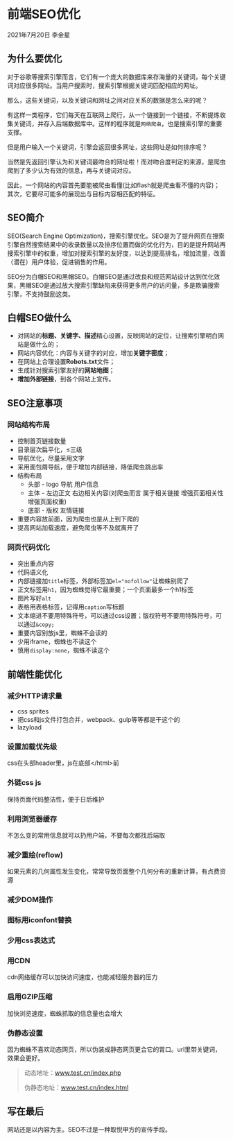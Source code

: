 # 前端SEO优化

2021年7月20日 李金星

## 为什么要优化

对于谷歌等搜索引擎而言，它们有一个庞大的数据库来存海量的关键词，每个关键词对应很多网址。当用户搜索时，搜索引擎根据关键词匹配相应的网址。

那么，这些关键词，以及关键词和网址之间对应关系的数据是怎么来的呢？

有这样一类程序，它们每天在互联网上爬行，从一个链接到一个链接，不断提炼收集关键词，并存入后端数据库中。这样的程序就是`网络爬虫`，也是搜索引擎的重要支撑。

但是用户输入一个关键词，引擎会返回很多网址，这些网址是如何排序呢？

当然是先返回引擎认为和关键词最吻合的网址啦！而对吻合度判定的来源，是爬虫爬到了多少认为有效的信息，再与关键词对应。

因此，一个网站的内容首先要能被爬虫看懂(比如flash就是爬虫看不懂的内容)；其次，它要尽可能多的展现出与目标内容相匹配的特征。

## SEO简介

SEO(Search Engine Optimization)，搜索引擎优化。SEO是为了提升网页在搜索引擎自然搜索结果中的收录数量以及排序位置而做的优化行为，目的是提升网站再搜索引擎中的权重，增加对搜索引擎的友好度，以达到提高排名，增加流量，改善（潜在）用户体验，促进销售的作用。

SEO分为白帽SEO和黑帽SEO。白帽SEO是通过改良和规范网站设计达到优化效果，黑帽SEO是通过放大搜索引擎缺陷来获得更多用户的访问量，多是欺骗搜索引擎，不支持鼓励这类。

## 白帽SEO做什么

- 对网站的**标题、关键字、描述**精心设置，反映网站的定位，让搜索引擎明白网站是做什么的；
- 网站内容优化：内容与关键字的对应，增加**关键字密度**；
- 在网站上合理设置**Robots.txt**文件；
- 生成针对搜索引擎友好的**网站地图**；
- **增加外部链接**，到各个网站上宣传。

## SEO注意事项

### 网站结构布局

- 控制首页链接数量
- 目录层次扁平化，≤三级
- 导航优化，尽量采用文字
- 采用面包屑导航，便于增加内部链接，降低爬虫跳出率
- 结构布局
  - 头部 - logo 导航 用户信息
  - 主体 - 左边正文 右边相关内容(对爬虫而言 属于相关链接 增强页面相关性 增强页面权重)
  - 底部 - 版权 友情链接
- 重要内容放前面，因为爬虫也是从上到下爬的
- 提高网站加载速度，避免爬虫等不及就离开了

### 网页代码优化

- 突出重点内容
- 代码语义化
- 内部链接加`title`标签，外部标签加`el="nofollow"`让蜘蛛别爬了
- 正文标签用`h1`，因为蜘蛛觉得它最重要；一个页面最多一个h1标签
- 图片写好`alt`
- 表格用表格标签，记得用`caption`写标题
- 文本缩进不要用特殊符号，可以通过css设置；版权符号不要用特殊符号，可以通过`&copy;`
- 重要内容别放js里，蜘蛛不会读的
- 少用iframe，蜘蛛也不读这个
- 慎用`display:none`，蜘蛛不读这个

## 前端性能优化

### 减少HTTP请求量

- css sprites
- 把css和js文件打包合并，webpack、gulp等等都是干这个的
- lazyload

### 设置加载优先级

css在头部header里，js在底部\</html>前

### 外链css js

保持页面代码整洁性，便于日后维护

### 利用浏览器缓存

不怎么变的常用信息就可以扔用户端，不要每次都找后端取

### 减少重绘(reflow)

如果元素的几何属性发生变化，常常导致页面整个几何分布的重新计算，有点费资源

### 减少DOM操作

### 图标用iconfont替换

### 少用css表达式

### 用CDN

cdn网络缓存可以加快访问速度，也能减轻服务器的压力

### 启用GZIP压缩

加快浏览速度，蜘蛛抓取的信息量也会增大

### 伪静态设置

因为蜘蛛不喜欢动态网页，所以伪装成静态网页更合它的胃口。url里带关键词，效果会更好。

> 动态地址：www.test.cn/index.php
>
> 伪静态地址：www.test.cn/index.html

## 写在最后

网站还是以内容为主。SEO不过是一种取悦甲方的宣传手段。